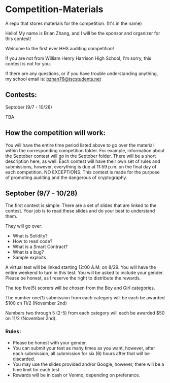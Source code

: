 # Competition-Materials
A repo that stores materials for the competition. (It's in the name)


Hello! My name is Brian Zhang, and I will be the sponsor and organizer for this contest!

Welcome to the first ever HHS auditing competition!

If you are not from William Henry Harrison High School, I'm sorry, this contest is not for you.

If there are any questions, or if you have trouble understanding anything, my school email is: bzhan76@tscstudents.net

## Contests:
Septober (9/7 - 10/28)

TBA

## How the competition will work:
You will have the entire time period listed above to go over the material within the corresponding competition folder. For example, information about the Septober contest will go in the Septober folder. There will be a short description here, as well. Each contest will have their own set of rules and submissions, however, everything is due at 11:59 p.m. on the final day of each competition. NO EXCEPTIONS. This contest is made for the purpose of promoting auditing and the dangerous of cryptography.

## Septober (9/7 - 10/28)
The first contest is simple: There are a set of slides that are linked to the contest. Your job is to read these slides and do your best to understand them.

They will go over:

- What is Solidity?
- How to read code?
- What is a Smart Contract?
- What is a bug?
- Sample exploits

A virtual test will be linked starting 12:00 A.M. on 8/29. You will have the entire weekend to turn in this test. You will be asked to include your gender. Please be honest, as I reserve the right to distribute the rewards.

The top five(5) scorers will be chosen from the Boy and Girl categories.

The number one(1) submission from each category will be each be awarded $100 on 11/2 (November 2nd)

Numbers two through 5 (2-5) from each category will each be awarded $50 on 11/2 (November 2nd).

### Rules:
- Please be honest with your gender.
- You can submit your test as many times as you want, however, after each submission, all submission for six (6) hours after that will be discarded.
- You may use the slides provided and/or Google, however, there will be a time limit for each test.
- Rewards will be in cash or Venmo, depending on preferance.




